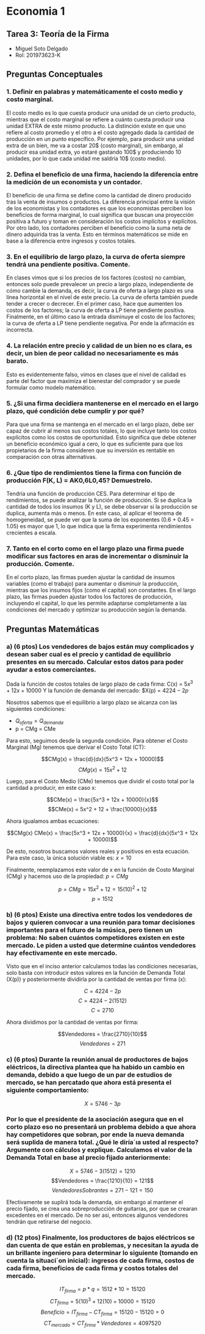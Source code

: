 # Economia 1
## Tarea 3: Teoría de la Firma

* Miguel Soto Delgado
* Rol: 201973623-K

## Preguntas Conceptuales

### 1. Definir en palabras y matemáticamente el costo medio y costo marginal.

El costo medio es lo que cuesta producir una unidad de un cierto producto, mientras que el costo marginal se refiere a cuánto cuesta producir una unidad EXTRA de este mismo producto. La distinción existe en que uno refiere al costo promedio y el otro a el costo agregado dada la cantidad de producción en un punto específico. Por ejemplo, para producir una unidad extra de un bien, me va a costar 20$ (costo marginal), sin embargo, al producir esa unidad extra, yo estaré gastando 100$ y produciendo 10 unidades, por lo que cada unidad me saldría 10$  (costo medio).

### 2. Defina el beneficio de una firma, haciendo la diferencia entre la medición de un economista y un contador.

El beneficio de una firma se define como la cantidad de dinero producido tras la venta de insumos o productos. La diferencia principal entre la visión de los economistas y los contadores es que los economistas perciben los beneficios de forma marginal, lo cual significa que buscan una proyección positiva a futuro y toman en consideración los costos implícitos y explícitos. Por otro lado, los contadores perciben el beneficio como la suma neta de dinero adquirida tras la venta. Esto en términos matemáticos se mide en base a la diferencia entre ingresos y costos totales.

### 3. En el equilibrio de largo plazo, la curva de oferta siempre tendrá una pendiente positiva. Comente.

En clases vimos que si los precios de los factores (costos) no cambian, entonces solo puede prevalecer un precio a largo plazo, independiente de cómo cambie la demanda, es decir, la curva de oferta a largo plazo es una línea horizontal en el nivel de este precio. La curva de oferta también puede tender a crecer o decrecer. En el primer caso, hace que aumenten los costos de los factores; la curva de oferta a LP tiene pendiente positiva. Finalmente, en el último caso la entrada disminuye el costo de los factores; la curva de oferta a LP tiene pendiente negativa. Por ende la afirmación es incorrecta.

### 4. La relación entre precio y calidad de un bien no es clara, es decir, un bien de peor calidad no necesariamente es más barato.

Esto es evidentemente falso, vimos en clases que el nivel de calidad es parte del factor que maximiza el bienestar del comprador y se puede formular como modelo matemático.

### 5. ¿Si una firma decidiera mantenerse en el mercado en el largo plazo, qué condición debe cumplir y por qué?

Para que una firma se mantenga en el mercado en el largo plazo, debe ser capaz de cubrir al menos sus costos totales, lo que incluye tanto los costos explícitos como los costos de oportunidad. Esto significa que debe obtener un beneficio económico igual a cero, lo que es suficiente para que los propietarios de la firma consideren que su inversión es rentable en comparación con otras alternativas.

### 6. ¿Que tipo de rendimientos tiene la firma con función de producción F(K, L) = AK0,6L0,45? Demuestrelo.

Tendría una función de producción CES. Para determinar el tipo de rendimientos, se puede analizar la función de producción. Si se duplica la cantidad de todos los insumos (K y L), se debe observar si la producción se duplica, aumenta más o menos. En este caso, al aplicar el teorema de homogeneidad, se puede ver que la suma de los exponentes (0.6 + 0.45 = 1.05) es mayor que 1, lo que indica que la firma experimenta rendimientos crecientes a escala.

### 7. Tanto en el corto como en el largo plazo una firma puede modificar sus factores en aras de incrementar o disminuir la producción. Comente.

En el corto plazo, las firmas pueden ajustar la cantidad de insumos variables (como el trabajo) para aumentar o disminuir la producción, mientras que los insumos fijos (como el capital) son constantes. En el largo plazo, las firmas pueden ajustar todos los factores de producción, incluyendo el capital, lo que les permite adaptarse completamente a las condiciones del mercado y optimizar su producción según la demanda.

## Preguntas Matemáticas

### a) (6 ptos) Los vendedores de bajos están muy complicados y desean saber cual es el precio y cantidad de equilibrio presentes en su mercado. Calcular estos datos para poder ayudar a estos comerciantes.

Dada la función de costos totales de largo plazo de cada firma: C(x) = $5x^3 + 12x + 10000$ Y la función de demanda del mercado: $X(p) = $4224 − 2p$

Nosotros sabemos que el equilibrio a largo plazo se alcanza con las siguientes condiciones:

* $Q_{oferta} = Q_{demanda}$
* p = CMg = CMe

Para esto, seguimos desde la segunda condición. Para obtener el Costo Marginal (Mg) tenemos que derivar el Costo Total (CT):

$$CMg(x) = \frac{d}{dx}(5x^3 + 12x + 10000)$$ 
$$CMg(x) = 15x^2 + 12$$

Luego, para el Costo Medio (CMe) tenemos que dividir el costo total por la cantidad a producir, en este caso x:

$$CMe(x) = \frac{5x^3 + 12x + 10000}{x}$$ 
$$CMe(x) = 5x^2 + 12 + \frac{10000}{x}$$

Ahora igualamos ambas ecuaciones:

$$CMg(x) CMe(x) = \frac{5x^3 + 12x + 10000}{x} = \frac{d}{dx}(5x^3 + 12x + 10000)$$

De esto, nosotros buscamos valores reales y positivos en esta ecuación. Para este caso, la única solución viable es: $x = 10$

Finalmente, reemplazamos este valor de x en la función de Costo Marginal (CMg) y hacemos uso de la propiedad: $p = CMg$

$$p = CMg = 15x^2 + 12 = 15(10)^2 + 12$$ $$p = 1512$$

### b) (6 ptos) Existe una directiva entre todos los vendedores de bajos y quieren convocar a una reunión para tomar decisiones importantes para el futuro de la música, pero tienen un problema: No saben cuántos competidores existen en este mercado. Le piden a usted que determine cuántos vendedores hay efectivamente en este mercado.

Visto que en el inciso anterior calculamos todas las condiciones necesarias, solo basta con introducir estos valores en la función de Demanda Total (X(p)) y posteriormente dividirla por la cantidad de ventas por firma (x):

$$C = 4224 - 2p$$ $$C = 4224 - 2(1512)$$ $$C = 2710$$

Ahora dividimos por la cantidad de ventas por firma:

$$Vendedores = \frac{2710}{10}$$ $$Vendedores = 271$$

### c) (6 ptos) Durante la reunión anual de productores de bajos eléctricos, la directiva plantea que ha habido un cambio en demanda, debido a que luego de un par de estudios de mercado, se han percatado que ahora está presenta el siguiente comportamiento:

$$X = 5746 −3p$$

### Por lo que el presidente de la asociación asegura que en el corto plazo eso no presentará un problema debido a que ahora hay competidores que sobran, por ende la nueva demanda será suplida de manera total. ¿Qué le diría´ıa usted al respecto? Argumente con cálculos y explique. Calculamos el valor de la Demanda Total en base al precio fijado anteriormente:

$$X = 5746 - 3(1512) = 1210$$ $$Vendedores = \frac{1210}{10} = 121$$ $$Vendedores Sobrantes = 271 - 121 = 150$$

Efectivamente se suplirá toda la demanda, sin embargo al mantener el precio fijado, se crea una sobreproducción de guitarras, por que se crearan excedentes en el mercado. De no ser asi, entonces algunos vendedores tendrán que retirarse del negocio.

### d) (12 ptos) Finalmente, los productores de bajos eléctricos se dan cuenta de que están en problemas, y necesitan la ayuda de un brillante ingeniero para determinar lo siguiente (tomando en cuenta la situaci´on inicial): ingresos de cada firma, costos de cada firma, beneficios de cada firma y costos totales del mercado.

$$IT_{firma} = p * q = 1512 * 10 = 15120$$
$$CT_{firma} = 5(10)^3 + 12(10) + 10000 = 15120$$ 
$$Beneficio = IT_{firma} - CT_{firma} = 15120 - 15120 = 0$$
$$CT_{mercado} = CT_{firma} * Vendedores = 4097520$$


